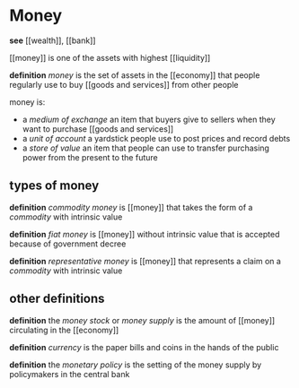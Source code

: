 # Money

**see** [[wealth]], [[bank]]

[[money]] is one of the assets with highest [[liquidity]]

**definition** _money_ is the set of assets in the [[economy]] that people regularly use to buy [[goods and services]] from other people

money is:

- a _medium of exchange_ an item that buyers give to sellers when they want to purchase [[goods and services]]
- a _unit of account_ a yardstick people use to post prices and record debts
- a _store of value_ an item that people can use to transfer purchasing power from the present to the future

## types of money

**definition** _commodity money_ is [[money]] that takes the form of a _commodity_ with intrinsic value

**definition** _fiat money_ is [[money]] without intrinsic value that is accepted because of government decree

**definition** _representative money_ is [[money]] that represents a claim on a _commodity_ with intrinsic value

## other definitions

**definition** the _money stock_ or _money supply_ is the amount of [[money]] circulating in the [[economy]]

**definition** _currency_ is the paper bills and coins in the hands of the public

**definition** the _monetary policy_ is the setting of the money supply by policymakers in the central bank
